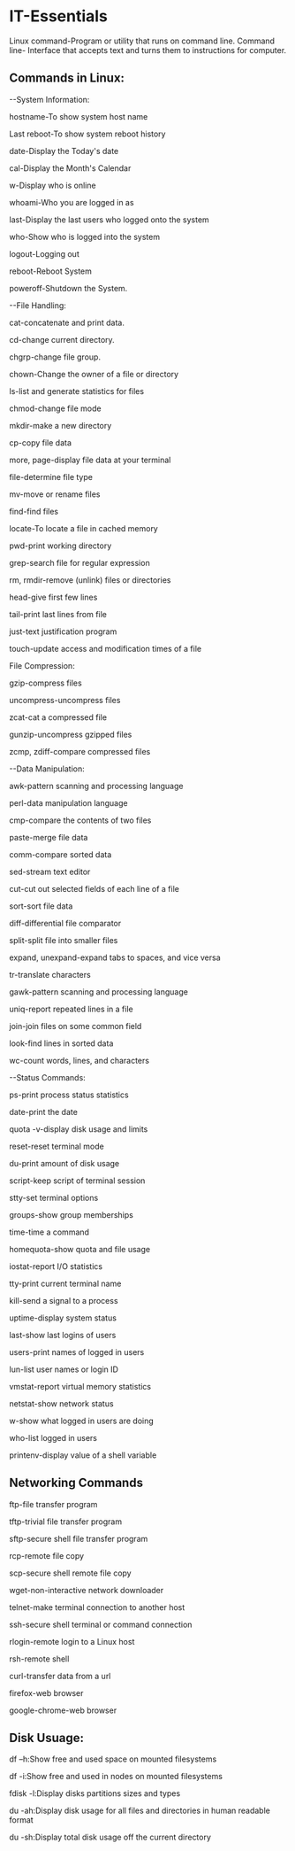 # IT-Essentials
Linux command-Program or utility that runs on command line.
Command line- Interface that accepts text and turns them to instructions for computer.

## Commands in Linux:
--System Information:

hostname-To show system host name

Last reboot-To show system reboot history

date-Display the Today's date

cal-Display the Month's Calendar

w-Display who is online 

whoami-Who you are logged in as 

last-Display the last users who logged onto the system 

who-Show who is logged into the system 

logout-Logging out

reboot-Reboot System 

poweroff-Shutdown the System.

--File Handling:

cat-concatenate and print data.

cd-change current directory.

chgrp-change file group.

chown-Change the owner of a file or directory 

ls-list and generate statistics for files

chmod-change file mode

mkdir-make a new directory

cp-copy file data

more, page-display file data at your terminal

file-determine file type

mv-move or rename files

find-find files

locate-To locate a file in cached memory

pwd-print working directory

grep-search file for regular expression

rm, rmdir-remove (unlink) files or directories 

head-give first few lines

tail-print last lines from file

just-text justification program

touch-update access and modification times of a file

File Compression:

gzip-compress files 

uncompress-uncompress files 

zcat-cat a compressed file 

gunzip-uncompress gzipped files 

zcmp, zdiff-compare compressed files

--Data Manipulation:

awk-pattern scanning and processing language 

perl-data manipulation language 

cmp-compare the contents of two files 

paste-merge file data 

comm-compare sorted data 

sed-stream text editor 

cut-cut out selected fields of each line of a file 

sort-sort file data 

diff-differential file comparator 

split-split file into smaller files 

expand, unexpand-expand tabs to spaces, and vice versa 

tr-translate characters 

gawk-pattern scanning and processing language 

uniq-report repeated lines in a file 

join-join files on some common field 

look-find lines in sorted data 

wc-count words, lines, and characters 

--Status Commands:

ps-print process status statistics 

date-print the date 

quota -v-display disk usage and limits 

reset-reset terminal mode 

du-print amount of disk usage 

script-keep script of terminal session 

stty-set terminal options 

groups-show group memberships 

time-time a command 

homequota-show quota and file usage 

iostat-report I/O statistics 

tty-print current terminal name 

kill-send a signal to a process 

uptime-display system status 

last-show last logins of users 

users-print names of logged in users 

lun-list user names or login ID 

vmstat-report virtual memory statistics 

netstat-show network status 

w-show what logged in users are doing 

who-list logged in users 

printenv-display value of a shell variable 

Networking Commands
-
ftp-file transfer program 

tftp-trivial file transfer program 

sftp-secure shell file transfer program 

rcp-remote file copy 

scp-secure shell remote file copy 

wget-non-interactive network downloader 

telnet-make terminal connection to another host 

ssh-secure shell terminal or command connection 

rlogin-remote login to a Linux host 

rsh-remote shell 

curl-transfer data from a url 

firefox-web browser 

google-chrome-web browser 

Disk Usuage:
-
df –h:Show free and used space on mounted filesystems 

df -i:Show free and used in nodes on mounted filesystems 

fdisk -l:Display disks partitions sizes and types 

du -ah:Display disk usage for all files and directories in human readable format 

du -sh:Display total disk usage off the current directory 


